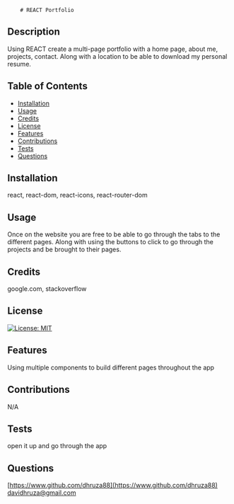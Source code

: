 
        # REACT Portfolio

## Description
Using REACT create a multi-page portfolio with a home page, about me, projects, contact. Along with a location to be able to download my personal resume.



## Table of Contents

- [Installation](#installation)
- [Usage](#usage)
- [Credits](#credits)
- [License](#license)
- [Features](#features)
- [Contributions](#contributions)
- [Tests](#tests)
- [Questions](#questions)


## Installation
react, react-dom, react-icons, react-router-dom

## Usage
Once on the website you are free to be able to go through the tabs to the different pages. Along with using the buttons to click to go through the projects and be brought to their pages.

## Credits
google.com, stackoverflow

## License
[![License: MIT](https://img.shields.io/badge/License-MIT-yellow.svg)](https://opensource.org/licenses/MIT)


## Features
Using multiple components to build different pages throughout the app

## Contributions
N/A

## Tests
open it up and go through the app

## Questions
[https://www.github.com/dhruza88](https://www.github.com/dhruza88) <br />
davidhruza@gmail.com

